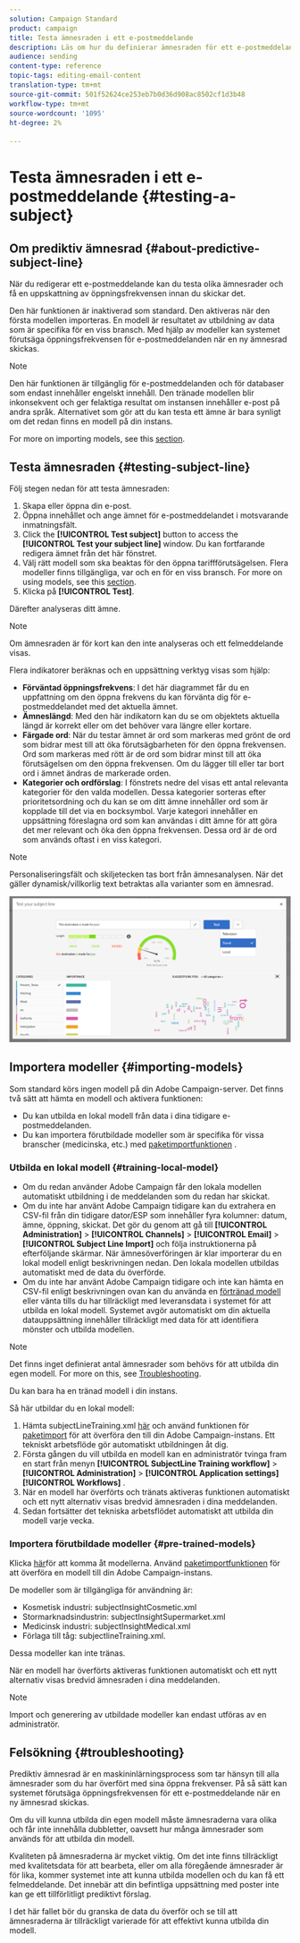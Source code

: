 ```yaml
---
solution: Campaign Standard
product: campaign
title: Testa ämnesraden i ett e-postmeddelande
description: Läs om hur du definierar ämnesraden för ett e-postmeddelande i e-postdesignern.
audience: sending
content-type: reference
topic-tags: editing-email-content
translation-type: tm+mt
source-git-commit: 501f52624ce253eb7b0d36d908ac8502cf1d3b48
workflow-type: tm+mt
source-wordcount: '1095'
ht-degree: 2%

---
```


# Testa ämnesraden i ett e-postmeddelande {#testing-a-subject}


## Om prediktiv ämnesrad {#about-predictive-subject-line}

När du redigerar ett e-postmeddelande kan du testa olika ämnesrader och få en uppskattning av öppningsfrekvensen innan du skickar det.

Den här funktionen är inaktiverad som standard. Den aktiveras när den första modellen importeras. En modell är resultatet av utbildning av data som är specifika för en viss bransch. Med hjälp av modeller kan systemet förutsäga öppningsfrekvensen för e-postmeddelanden när en ny ämnesrad skickas.

>[!NOTE]
>
>Den här funktionen är tillgänglig för e-postmeddelanden och för databaser som endast innehåller engelskt innehåll. Den tränade modellen blir inkonsekvent och ger felaktiga resultat om instansen innehåller e-post på andra språk. Alternativet som gör att du kan testa ett ämne är bara synligt om det redan finns en modell på din instans.

For more on importing models, see this [section](#importing-models).

## Testa ämnesraden {#testing-subject-line}

Följ stegen nedan för att testa ämnesraden:

1. Skapa eller öppna din e-post.
1. Öppna innehållet och ange ämnet för e-postmeddelandet i motsvarande inmatningsfält.
1. Click the **[!UICONTROL Test subject]** button to access the **[!UICONTROL Test your subject line]** window. Du kan fortfarande redigera ämnet från det här fönstret.
1. Välj rätt modell som ska beaktas för den öppna tariffförutsägelsen. Flera modeller finns tillgängliga, var och en för en viss bransch. For more on using models, see this [section](#importing-models).
1. Klicka på **[!UICONTROL Test]**.

Därefter analyseras ditt ämne.

>[!NOTE]
>
>Om ämnesraden är för kort kan den inte analyseras och ett felmeddelande visas.

Flera indikatorer beräknas och en uppsättning verktyg visas som hjälp:

* **Förväntad öppningsfrekvens**: I det här diagrammet får du en uppfattning om den öppna frekvens du kan förvänta dig för e-postmeddelandet med det aktuella ämnet.
* **Ämneslängd**: Med den här indikatorn kan du se om objektets aktuella längd är korrekt eller om det behöver vara längre eller kortare.
* **Färgade ord**: När du testar ämnet är ord som markeras med grönt de ord som bidrar mest till att öka förutsägbarheten för den öppna frekvensen. Ord som markeras med rött är de ord som bidrar minst till att öka förutsägelsen om den öppna frekvensen. Om du lägger till eller tar bort ord i ämnet ändras de markerade orden.
* **Kategorier och ordförslag**: I fönstrets nedre del visas ett antal relevanta kategorier för den valda modellen. Dessa kategorier sorteras efter prioritetsordning och du kan se om ditt ämne innehåller ord som är kopplade till det via en bocksymbol. Varje kategori innehåller en uppsättning föreslagna ord som kan användas i ditt ämne för att göra det mer relevant och öka den öppna frekvensen. Dessa ord är de ord som används oftast i en viss kategori.

>[!NOTE]
>
>Personaliseringsfält och skiljetecken tas bort från ämnesanalysen. När det gäller dynamisk/villkorlig text betraktas alla varianter som en ämnesrad.

![](assets/predictive_subject_line_example.png)

## Importera modeller {#importing-models}

Som standard körs ingen modell på din Adobe Campaign-server. Det finns två sätt att hämta en modell och aktivera funktionen:

* Du kan utbilda en lokal modell från data i dina tidigare e-postmeddelanden.
* Du kan importera förutbildade modeller som är specifika för vissa branscher (medicinska, etc.) med [paketimportfunktionen](../../automating/using/managing-packages.md) .

### Utbilda en lokal modell {#training-local-model}

* Om du redan använder Adobe Campaign får den lokala modellen automatiskt utbildning i de meddelanden som du redan har skickat.
* Om du inte har använt Adobe Campaign tidigare kan du extrahera en CSV-fil från din tidigare dator/ESP som innehåller fyra kolumner: datum, ämne, öppning, skickat. Det gör du genom att gå till **[!UICONTROL Administration]** > **[!UICONTROL Channels]** > **[!UICONTROL Email]** > **[!UICONTROL Subject Line Import]** och följa instruktionerna på efterföljande skärmar. När ämnesöverföringen är klar importerar du en lokal modell enligt beskrivningen nedan. Den lokala modellen utbildas automatiskt med de data du överförde.
* Om du inte har använt Adobe Campaign tidigare och inte kan hämta en CSV-fil enligt beskrivningen ovan kan du använda en [förtränad modell](#pre-trained-models) eller vänta tills du har tillräckligt med leveransdata i systemet för att utbilda en lokal modell. Systemet avgör automatiskt om din aktuella datauppsättning innehåller tillräckligt med data för att identifiera mönster och utbilda modellen.

>[!NOTE]
>
>Det finns inget definierat antal ämnesrader som behövs för att utbilda din egen modell. For more on this, see [Troubleshooting](#troubleshooting).
>
>Du kan bara ha en tränad modell i din instans.

Så här utbildar du en lokal modell:
1. Hämta subjectLineTraining.xml [här](https://experience.adobe.com/#/downloads/content/software-distribution/en/campaign.html) och använd funktionen för [paketimport](../../automating/using/managing-packages.md) för att överföra den till din Adobe Campaign-instans. Ett tekniskt arbetsflöde gör automatiskt utbildningen åt dig.
1. Första gången du vill utbilda en modell kan en administratör tvinga fram en start från menyn **[!UICONTROL SubjectLine Training workflow]** > **[!UICONTROL Administration]** > **[!UICONTROL Application settings]** **[!UICONTROL Workflows]** .
1. När en modell har överförts och tränats aktiveras funktionen automatiskt och ett nytt alternativ visas bredvid ämnesraden i dina meddelanden.
1. Sedan fortsätter det tekniska arbetsflödet automatiskt att utbilda din modell varje vecka.

### Importera förutbildade modeller {#pre-trained-models}

Klicka [här](https://experience.adobe.com/#/downloads/content/software-distribution/en/campaign.html)för att komma åt modellerna. Använd [paketimportfunktionen](../../automating/using/managing-packages.md) för att överföra en modell till din Adobe Campaign-instans.

De modeller som är tillgängliga för användning är:

* Kosmetisk industri: subjectInsightCosmetic.xml
* Stormarknadsindustrin: subjectInsightSupermarket.xml
* Medicinsk industri: subjectInsightMedical.xml
* Förlaga till tåg: subjectlineTraining.xml.

Dessa modeller kan inte tränas.

När en modell har överförts aktiveras funktionen automatiskt och ett nytt alternativ visas bredvid ämnesraden i dina meddelanden.

>[!NOTE]
>
>Import och generering av utbildade modeller kan endast utföras av en administratör.

## Felsökning {#troubleshooting}

Prediktiv ämnesrad är en maskininlärningsprocess som tar hänsyn till alla ämnesrader som du har överfört med sina öppna frekvenser. På så sätt kan systemet förutsäga öppningsfrekvensen för ett e-postmeddelande när en ny ämnesrad skickas.

Om du vill kunna utbilda din egen modell måste ämnesraderna vara olika och får inte innehålla dubbletter, oavsett hur många ämnesrader som används för att utbilda din modell.

Kvaliteten på ämnesraderna är mycket viktig. Om det inte finns tillräckligt med kvalitetsdata för att bearbeta, eller om alla föregående ämnesrader är för lika, kommer systemet inte att kunna utbilda modellen och du kan få ett felmeddelande. Det innebär att din befintliga uppsättning med poster inte kan ge ett tillförlitligt prediktivt förslag.

I det här fallet bör du granska de data du överför och se till att ämnesraderna är tillräckligt varierade för att effektivt kunna utbilda din modell.

<!--Some clients have reported this issue: I have had the subject line training workflow running for about a year now.  It has trained on 883 records and I am still seeing the message "The existing dataset is not enough to generate a model."  I do get an error in the workflow every time it runs "XML-110009 Unable to find the element 'runwf' of path '/' (document with schema 'serverConf')".

For this, campaign takes the subject line as training data and tries to come up with significant enough model to predict open rate with 95% confidence.

The 400 subject line number is mention with at least and is only indicative, model generation will also depend on quality of these lines.

It may happen that even 10k subject lines don't lead to model generation if they are too similar.

It means that it can be case that you don't have enough subject lines to generate the model and it is giving this error.

If you are getting an error/warning message, it means that your existing set of records is not enough for the predictive subject module to give a high confidence suggestion.

Adobe recommends reviewing the data you are uploading as the similarity of the subject lines might be the issue.-->
